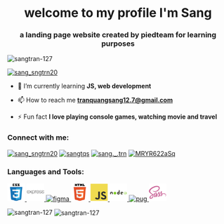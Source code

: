<h1 align="center">welcome to my profile I'm Sang</h1>
<h3 align="center">a landing page website created by piedteam for learning purposes</h3>

<p align="left"> <img src="https://komarev.com/ghpvc/?username=sangtran-127&label=Profile%20views&color=0e75b6&style=flat" alt="sangtran-127" /> </p>

<p align="left"> <a href="https://twitter.com/sang_sngtrn20" target="blank"><img src="https://img.shields.io/twitter/follow/sang_sngtrn20?logo=twitter&style=for-the-badge" alt="sang_sngtrn20" /></a> </p>

- 🌱 I’m currently learning **JS, web development**

- 📫 How to reach me **tranquangsang12.7@gmail.com**

- ⚡ Fun fact **I love playing console games, watching movie and travel**

<h3 align="left">Connect with me:</h3>
<p align="left">
<a href="https://twitter.com/sang_sngtrn20" target="blank"><img align="center" src="https://raw.githubusercontent.com/rahuldkjain/github-profile-readme-generator/master/src/images/icons/Social/twitter.svg" alt="sang_sngtrn20" height="30" width="40" /></a>
<a href="https://fb.com/sangtqs" target="blank"><img align="center" src="https://raw.githubusercontent.com/rahuldkjain/github-profile-readme-generator/master/src/images/icons/Social/facebook.svg" alt="sangtqs" height="30" width="40" /></a>
<a href="https://instagram.com/sang._.trn" target="blank"><img align="center" src="https://raw.githubusercontent.com/rahuldkjain/github-profile-readme-generator/master/src/images/icons/Social/instagram.svg" alt="sang._.trn" height="30" width="40" /></a>
<a href="https://discord.gg/MRYR622aSq" target="blank"><img align="center" src="https://raw.githubusercontent.com/rahuldkjain/github-profile-readme-generator/master/src/images/icons/Social/discord.svg" alt="MRYR622aSq" height="30" width="40" /></a>
</p>

<h3 align="left">Languages and Tools:</h3>
<p align="left"> <a href="https://www.w3schools.com/css/" target="_blank"> <img src="https://raw.githubusercontent.com/devicons/devicon/master/icons/css3/css3-original-wordmark.svg" alt="css3" width="40" height="40"/> </a> <a href="https://expressjs.com" target="_blank"> <img src="https://raw.githubusercontent.com/devicons/devicon/master/icons/express/express-original-wordmark.svg" alt="express" width="40" height="40"/> </a> <a href="https://www.figma.com/" target="_blank"> <img src="https://www.vectorlogo.zone/logos/figma/figma-icon.svg" alt="figma" width="40" height="40"/> </a> <a href="https://www.w3.org/html/" target="_blank"> <img src="https://raw.githubusercontent.com/devicons/devicon/master/icons/html5/html5-original-wordmark.svg" alt="html5" width="40" height="40"/> </a> <a href="https://developer.mozilla.org/en-US/docs/Web/JavaScript" target="_blank"> <img src="https://raw.githubusercontent.com/devicons/devicon/master/icons/javascript/javascript-original.svg" alt="javascript" width="40" height="40"/> </a> <a href="https://nodejs.org" target="_blank"> <img src="https://raw.githubusercontent.com/devicons/devicon/master/icons/nodejs/nodejs-original-wordmark.svg" alt="nodejs" width="40" height="40"/> </a> <a href="https://pugjs.org" target="_blank"> <img src="https://cdn.worldvectorlogo.com/logos/pug.svg" alt="pug" width="40" height="40"/> </a> <a href="https://sass-lang.com" target="_blank"> <img src="https://raw.githubusercontent.com/devicons/devicon/master/icons/sass/sass-original.svg" alt="sass" width="40" height="40"/> </a> </p>

<p><img align="left" src="https://github-readme-stats.vercel.app/api/top-langs?username=sangtran-127&show_icons=true&locale=en&layout=compact" alt="sangtran-127" /></p>

<p>&nbsp;<img align="center" src="https://github-readme-stats.vercel.app/api?username=sangtran-127&show_icons=true&locale=en" alt="sangtran-127" /></p>
